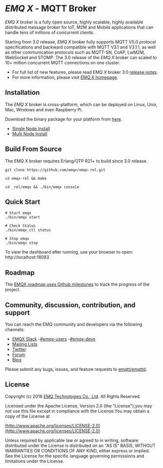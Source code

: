 # *EMQ X* - MQTT Broker


*EMQ X* broker is a fully open source, highly scalable, highly available distributed message broker for IoT, M2M and Mobile applications that can handle tens of millions of concurrent clients.

Starting from 3.0 release, *EMQ X* broker fully supports MQTT V5.0 protocol specifications and backward compatible with MQTT V3.1 and V3.1.1,  as well as other communication protocols such as MQTT-SN, CoAP, LwM2M, WebSocket and STOMP. The 3.0 release of the *EMQ X* broker can scaled to 10+ million concurrent MQTT connections on one cluster.


- For full list of new features, please read *EMQ X* broker 3.0 [release notes](https://github.com/emqtt/emqttd/releases/).
- For more information, please visit [EMQ X homepage](http://emqtt.io).



## Installation

The *EMQ X* broker is cross-platform, which can be deployed on Linux, Unix, Mac, Windows and even Raspberry Pi.

Download the binary package for your platform from [here](http://emqtt.io/downloads).

- [Single Node Install](http://emqtt.io/docs/v2/install.html)
- [Multi Node Install](http://emqtt.io/docs/v2/cluster.html)


## Build From Source

The *EMQ X* broker requires Erlang/OTP R21+ to build since 3.0 release.

```
git clone https://github.com/emqx/emqx-rel.git

cd emqx-rel && make

cd _rel/emqx && ./bin/emqx console

```

## Quick Start

    # Start emqx
    ./bin/emqx start

    # Check Status
    ./bin/emqx_ctl status

    # Stop emqx
    ./bin/emqx stop

  To view the dashboard after running, use your browser to open: http://localhost:18083


## Roadmap

The [EMQX roadmap uses Github milestones](https://github.com/emqtt/emqttd/milestones) to track the progress of the project.

## Community, discussion, contribution, and support

You can reach the EMQ community and developers via the following channels:
- [EMQX Slack](http://emqx.slack.com)
   -[#emqx-users](https://emqx.slack.com/messages/CBUF2TTB8/)
   -[#emqx-devs](https://emqx.slack.com/messages/CBSL57DUH/)
- [Mailing Lists](<emqtt@googlegroups.com>)
- [Twitter](https://twitter.com/emqtt)
- [Forum](https://groups.google.com/d/forum/emqtt)
- [Blog](https://medium.com/@emqtt)

Please submit any bugs, issues, and feature requests to [emqtt/emqttd](//github.com/emqtt/emqttd/issues).


## License

Copyright (c) 2018 [EMQ Technologies Co., Ltd](http://emqtt.io). All Rights Reserved.

Licensed under the Apache License, Version 2.0 (the "License");you may not use this file except in compliance with the License.You may obtain a copy of the License at

[http://www.apache.org/licenses/LICENSE-2.0](http://www.apache.org/licenses/LICENSE-2.0)

Unless required by applicable law or agreed to in writing, software distributed under the License is distributed on an "AS IS" BASIS, WITHOUT WARRANTIES OR CONDITIONS OF ANY KIND, either express or implied.
See the License for the specific language governing permissions and limitations under the License.

